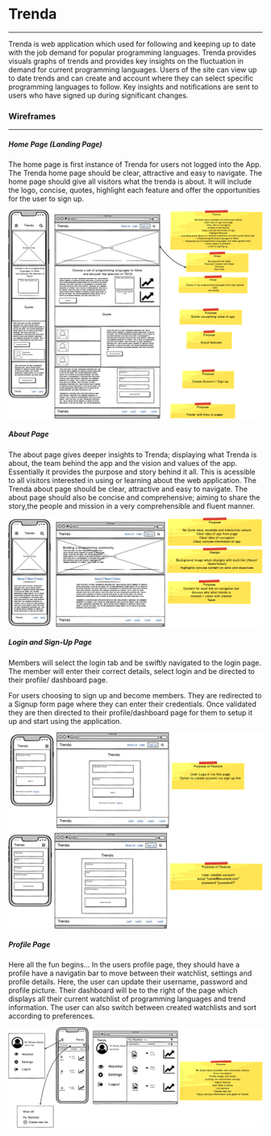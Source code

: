 # Trenda
___________

Trenda is web application which used for following and keeping up to date with the job demand for popular programming languages. Trenda provides visuals graphs of trends and provides key insights on the fluctuation in demand for current programming languages. 
Users of the site can view up to date trends and can create and account where they can select specific programming languages to follow. Key insights and notifications are sent to users who have signed up during significant changes. 

### Wireframes
___________

##### Home Page (Landing Page)
The home page is first instance of Trenda for users not logged into the App. The Trenda home page should be clear, attractive and easy to navigate. The home page should give all visitors what the trenda is about. It will include the logo, concise, quotes, highlight each feature and offer the opportunities for the user to sign up.

![Home_Page](./docs/Home_Page_Landing.png)

##### About Page
The about page gives deeper insights to Trenda; displaying what Trenda is about, the team behind the app and the vision and values of the app. Essentially it provides the purpose and story behind it all. This is acessible to all visitors interested in using or learning about the web application. The Trenda about page should be clear, attractive and easy to navigate. The about page should also be concise and comprehensive; aiming to share the story,the people and mission in a very comprehensible and fluent manner.

![About_Page](./docs/About_Page.png)


##### Login and Sign-Up Page
Members will select the login tab and be swiftly navigated to the login page. The member will enter their correct details, select login and be directed to their profile/ dashboard page.

For users choosing to sign up and become members. They are redirected to a Signup form page where they can enter their credentials. Once validated they are then directed to their profile/dashboard page for them to setup it up and start using the application.

![Login_Signup.png](./docs/Login_Signup.png)

##### Profile Page

Here all the fun begins... In the users profile page, they should have a profile have a navigatin bar to move between their watchlist, settings and profile details. Here, the user can update their username, password and profile picture. Their dashboard will be to the right of the page which displays all their current watchlist of programming languages and trend information. The user can also switch between created watchlists and sort according to preferences.

![Profile.png](./docs/Profile.png)
